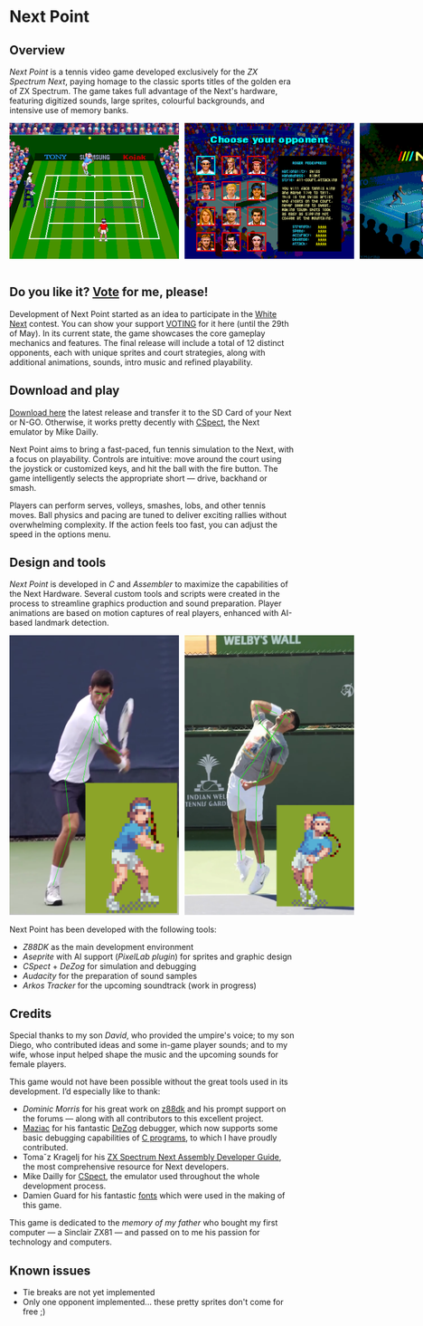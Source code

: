 # Next Point

## Overview

*Next Point* is a tennis video game developed exclusively for the *ZX Spectrum Next*, paying homage to the classic sports titles of the golden era of ZX Spectrum. The game takes full advantage of the Next's hardware, featuring digitized sounds, large sprites, colourful backgrounds, and intensive use of memory banks.

<div style="display: flex; gap: 10px;">
  <img src="docs/grass.png" alt="Court" width="300"/>
  <img src="docs/opponents.png" alt="Opponents" width="300"/>
  <img src="docs/menu-intro.png" alt="Intro menu" width="300"/>
</div>
<br/>

## Do you like it? [Vote](https://www.specnext.com/white-next-contest/) for me, please!

Development of Next Point started as an idea to participate in the [White Next](https://www.specnext.com/contest-time/) contest. You can show your support [VOTING](https://www.specnext.com/white-next-contest/) for it here (until the 29th of May). In its current state, the game showcases the core gameplay mechanics and features. The final release will include a total of 12 distinct opponents, each with unique sprites and court strategies, along with additional animations, sounds, intro music and refined playability.
## Download and play

[Download here](releases/next-point-1.0.1.nex) the latest release and transfer it to the SD Card of your Next or N-GO. Otherwise, it works pretty decently with [CSpect](https://mdf200.itch.io/cspect), the Next emulator by Mike Dailly.

Next Point aims to bring a fast-paced, fun tennis simulation to the Next, with a focus on playability. Controls are intuitive: move around the court using the joystick or customized keys, and hit the ball with the fire button. The game intelligently selects the appropriate short — drive, backhand or smash.

Players can perform serves, volleys, smashes, lobs, and other tennis moves. Ball physics and pacing are tuned to deliver exciting rallies without overwhelming complexity. If the action feels too fast, you can adjust the speed in the options menu. 

## Design and tools 
*Next Point* is developed in *C* and *Assembler* to maximize the capabilities of the Next Hardware. Several custom tools and scripts were created in the process to streamline graphics production and sound preparation. Player animations are based on motion captures of real players, enhanced with AI-based landmark detection.

<div style="display: flex; gap: 10px;">
  <img src="docs/backhand.png" alt="Backhand" width="300"/>
  <img src="docs/service.png" alt="Service" width="300"/>
</div>
<br/>
Next Point has been developed with the following tools:

- *Z88DK* as the main development environment
- *Aseprite* with AI support (*PixelLab plugin*) for sprites and graphic design
- *CSpect* + *DeZog* for simulation and debugging 
- *Audacity* for the preparation of sound samples
- *Arkos Tracker* for the upcoming soundtrack (work in progress)

## Credits
Special thanks to my son *David*, who provided the umpire's voice; to my son Diego, who contributed ideas and some in-game player sounds; and to my wife, whose input helped shape the music and the upcoming sounds for female players.

This game would not have been possible without the great tools used in its development. I’d especially like to thank:
- *Dominic Morris* for his great work on [z88dk](https://github.com/z88dk/z88dk/wiki) and his prompt support on the forums — along with all contributors to this excellent project.
- [Maziac](https://github.com/maziac) for his fantastic [DeZog](https://github.com/maziac/DeZog) debugger, which now supports some basic debugging capabilities of [C programs](https://github.com/maziac/DeZog/releases/tag/v3.6.0), to which I have proudly contributed.
- Tomaˇz Kragelj for his [ZX Spectrum Next Assembly Developer Guide](https://github.com/tomaz/zx-next-dev-guide), the most comprehensive resource for Next developers.
- Mike Dailly for [CSpect](https://mdf200.itch.io/cspect), the emulator used throughout the whole development process.
- Damien Guard for his fantastic [fonts](https://damieng.com/typography/) which were used in the making of this game.

This game is dedicated to the *memory of my father* who bought my first computer — a Sinclair ZX81 — and passed on to me his passion for technology and computers.

## Known issues
- Tie breaks are not yet implemented
- Only one opponent implemented... these pretty sprites don't come for free ;)